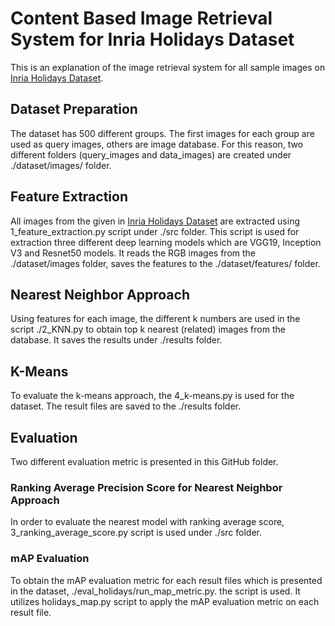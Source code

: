
# Content Based Image Retrieval System for Inria Holidays Dataset
This is an explanation of the image retrieval system for all sample images on [Inria Holidays Dataset](http://lear.inrialpes.fr/~jegou/data.php).

## Dataset Preparation

The dataset has 500 different groups. The first images for each group are used as query images, others are image database.
For this reason, two different folders (query_images and data_images) are created under ./dataset/images/ folder.

## Feature Extraction

All images from the given in [Inria Holidays Dataset](http://lear.inrialpes.fr/~jegou/data.php)  are extracted using  1_feature_extraction.py script under ./src folder. This script is used for extraction three different deep learning models which are VGG19, Inception V3 and Resnet50 models. It reads the RGB images from the ./dataset/images folder, saves the features to the ./dataset/features/ folder.



## Nearest Neighbor Approach

Using features for each image, the different k numbers are used in the script ./2_KNN.py to obtain top k nearest (related) images from the database. It saves the results under ./results folder.



## K-Means
To evaluate the k-means approach, the 4_k-means.py is used for the dataset. The result files are saved to the ./results folder.



## Evaluation
Two different evaluation metric is presented in this GitHub folder.

### Ranking Average Precision Score for Nearest Neighbor Approach

In order to evaluate the nearest model with ranking average score, 3_ranking_average_score.py script is used under ./src folder.

### mAP Evaluation 

To obtain the mAP evaluation metric for each result files which is presented in the dataset,  ./eval_holidays/run_map_metric.py. the script is used. It utilizes holidays_map.py script to apply the mAP evaluation metric on each result file.
